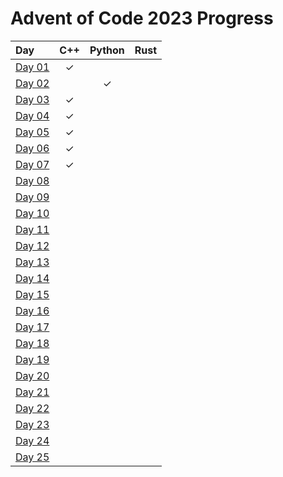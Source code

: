 
# Advent of Code 2023 Progress

| Day             | C++ | Python | Rust |
|:----------------|:---:|:------:|:----:|
| [Day 01](01day) |  ✓  |        |      |
| [Day 02](02day) |     |   ✓    |      |
| [Day 03](03day) |  ✓  |        |      |
| [Day 04](04day) |  ✓  |        |      |
| [Day 05](05day) |  ✓  |        |      |
| [Day 06](06day) |  ✓  |        |      |
| [Day 07](07day) |  ✓  |        |      |
| [Day 08](08day) |     |        |      |
| [Day 09](09day) |     |        |      |
| [Day 10](10day) |     |        |      |
| [Day 11](11day) |     |        |      |
| [Day 12](12day) |     |        |      |
| [Day 13](13day) |     |        |      |
| [Day 14](14day) |     |        |      |
| [Day 15](15day) |     |        |      |
| [Day 16](16day) |     |        |      |
| [Day 17](17day) |     |        |      |
| [Day 18](18day) |     |        |      |
| [Day 19](19day) |     |        |      |
| [Day 20](20day) |     |        |      |
| [Day 21](21day) |     |        |      |
| [Day 22](22day) |     |        |      |
| [Day 23](23day) |     |        |      |
| [Day 24](24day) |     |        |      |
| [Day 25](25day) |     |        |      |

